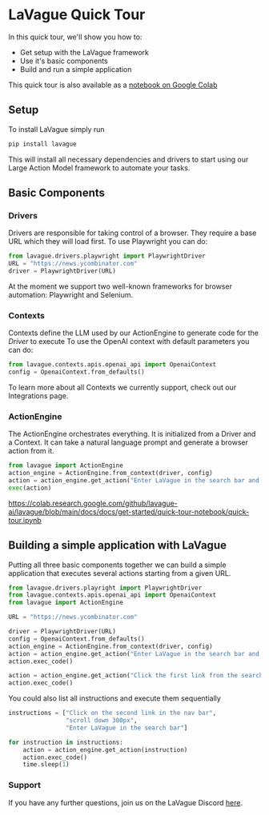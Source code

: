 # LaVague Quick Tour

In this quick tour, we'll show you how to:

- Get setup with the LaVague framework
- Use it's basic components
- Build and run a simple application


This quick tour is also available as a [notebook on Google Colab](https://colab.research.google.com/github/lavague-ai/lavague/blob/main/docs/docs/get-started/notebooks/quick-tour.ipynb)


## Setup
To install LaVague simply run

```bash
pip install lavague
```

This will install all necessary dependencies and drivers to start using our Large Action Model framework to automate your tasks. 

## Basic Components

### Drivers
Drivers are responsible for taking control of a browser. They require a base URL which they will load first.
To use Playwright you can do: 
```py
from lavague.drivers.playwright import PlaywrightDriver
URL = "https://news.ycombinator.com"
driver = PlaywrightDriver(URL)
```
At the moment we support two well-known frameworks for browser automation: Playwright and Selenium. 


### Contexts
Contexts define the LLM used by our ActionEngine to generate code for the *Driver* to execute
To use the OpenAI context with default parameters you can do:

```py
from lavague.contexts.apis.openai_api import OpenaiContext
config = OpenaiContext.from_defaults()
```
To learn more about all Contexts we currently support, check out our Integrations page. 

### ActionEngine
The ActionEngine orchestrates everything. It is initialized from a Driver and a Context. 
It can take a natural language prompt and generate a browser action from it. 

```py
from lavague import ActionEngine
action_engine = ActionEngine.from_context(driver, config)
action = action_engine.get_action("Enter LaVague in the search bar and then press enter")
exec(action)
```
https://colab.research.google.com/github/lavague-ai/lavague/blob/main/docs/docs/get-started/quick-tour-notebook/quick-tour.ipynb

## Building a simple application with LaVague
Putting all three basic components together we can build a simple application that executes several actions starting from a given URL. 

```py
from lavague.drivers.playright import PlaywrightDriver
from lavague.contexts.apis.openai_api import OpenaiContext
from lavague import ActionEngine

URL = "https://news.ycombinator.com"

driver = PlaywrightDriver(URL)
config = OpenaiContext.from_defaults()
action_engine = ActionEngine.from_context(driver, config)
action = action_engine.get_action("Enter LaVague in the search bar and then press enter")
action.exec_code()

action = action_engine.get_action("Click the first link from the search results")
action.exec_code()
```

You could also list all instructions and execute them sequentially
```py
instructions = ["Click on the second link in the nav bar", 
                "scroll down 300px", 
                "Enter LaVague in the search bar"]

for instruction in instructions:
    action = action_engine.get_action(instruction)
    action.exec_code()
    time.sleep(1)
```



### Support

If you have any further questions, join us on the LaVague Discord [here](https://discord.com/invite/SDxn9KpqX9).